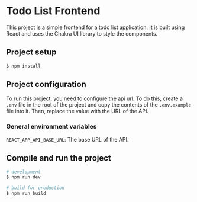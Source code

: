 # Todo List Frontend

This project is a simple frontend for a todo list application. It is built using React and uses the Chakra UI library to style the components.

## Project setup

```bash
$ npm install
```

## Project configuration

To run this project, you need to configure the api url. To do this, create a `.env` file in the root of the project and copy the contents of the `.env.example` file into it. Then, replace the value with the URL of the API.

### General environment variables

`REACT_APP_API_BASE_URL`: The base URL of the API.

## Compile and run the project

```bash
# development
$ npm run dev

# build for production
$ npm run build
```
